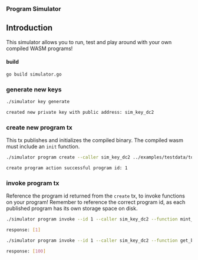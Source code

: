 ### Program Simulator

## Introduction

This simulator allows you to run, test and play around with your own compiled WASM programs!

#### build

```sh
go build simulator.go
```

### generate new keys

```sh
./simulator key generate

created new private key with public address: sim_key_dc2
```

### create new program tx

This tx publishes and initializes the compiled binary. The compiled wasm must include an `init` function.

```sh
./simulator program create --caller sim_key_dc2 ../examples/testdata/token.wasm

create program action successful program id: 1
```

### invoke program tx

Reference the program id returned from the `create` tx, to invoke functions on your program!
Remember to reference the correct program id, as each published program has its own storage space on disk.

```sh
./simulator program invoke --id 1 --caller sim_key_dc2 --function mint_to --params sim_key_dc2,100

response: [1]

./simulator program invoke --id 1 --caller sim_key_dc2 --function get_balance --params sim_key_dc2

response: [100]
```
